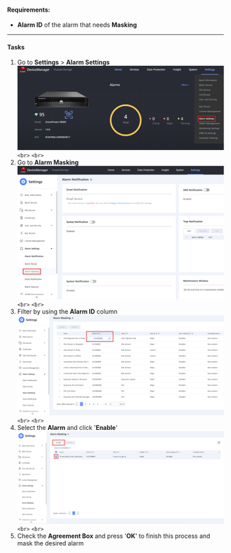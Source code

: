 #### Requirements:

- **Alarm ID** of the alarm that needs **Masking**

---

#### Tasks

1. Go to **Settings** > **Alarm Settings**
   ![AlarmMasking001](../../Images/AlarmMasking001.png)`<br>`
   `<br>`
2. Go to **Alarm Masking**
   ![AlarmMasking002](../../Images/AlarmMasking002.png)`<br>`
   `<br>`
3. Filter by using the **Alarm ID** column
   ![AlarmMasking003](../../Images/AlarmMasking003.png)`<br>`
   `<br>`
4. Select the **Alarm** and click '**Enable**'
   ![AlarmMasking004](../../Images/AlarmMasking004.png)`<br>`
   `<br>`
5. Check the **Agreement Box** and press '**OK**' to finish this process and mask the desired alarm
